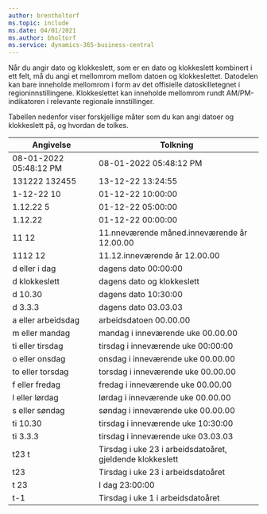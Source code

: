 ```yaml
---
author: brentholtorf
ms.topic: include
ms.date: 04/01/2021
ms.author: bholtorf
ms.service: dynamics-365-business-central
---
```

Når du angir dato og klokkeslett, som er en dato og klokkeslett kombinert i ett felt, må du angi et mellomrom mellom datoen og klokkeslettet. Datodelen kan bare inneholde mellomrom i form av det offisielle datoskilletegnet i regioninnstillingene. Klokkeslettet kan inneholde mellomrom rundt AM/PM-indikatoren i relevante regionale innstillinger.

<!--It is also possible to enter only a date in a datetime field, but it is not possible to enter only a time.-->

Tabellen nedenfor viser forskjellige måter som du kan angi datoer og klokkeslett på, og hvordan de tolkes.  

|Angivelse|Tolkning|
|---------------|------------------------|
|08-01-2022 05:48:12 PM|08\-01\-2022 05:48:12 PM|
|131222 132455|13-12-22 13:24:55|
|1-12-22 10|01-12-22 10:00:00|
|1.12.22 5|01-12-22 05:00:00|
|1.12.22|01-12-22 00:00:00|
|11 12|11.nneværende måned.inneværende år 12.00.00|
|1112 12|11.12.inneværende år 12.00.00|
|d eller i dag|dagens dato 00:00:00|
|d klokkeslett|dagens dato og klokkeslett|
|d 10.30|dagens dato 10:30:00|
|d 3.3.3|dagens dato 03.03.03|
|a eller arbeidsdag|arbeidsdatoen 00.00.00|
|m eller mandag|mandag i inneværende uke 00.00.00|
|ti eller tirsdag|tirsdag i inneværende uke 00:00:00|
|o eller onsdag|onsdag i inneværende uke 00.00.00|
|to eller torsdag|torsdag i inneværende uke 00.00.00|
|f eller fredag|fredag i inneværende uke 00.00.00|
|l eller lørdag|lørdag i inneværende uke 00.00.00|
|s eller søndag|søndag i inneværende uke 00.00.00|
|ti 10.30|tirsdag i inneværende uke 10:30:00|
|ti 3.3.3|tirsdag i inneværende uke 03.03.03|
|t23 t|Tirsdag i uke 23 i arbeidsdatoåret, gjeldende klokkeslett|
|t23|Tirsdag i uke 23 i arbeidsdatoåret|
|t 23|I dag 23:00:00|
|t-1|Tirsdag i uke 1 i arbeidsdatoåret|


